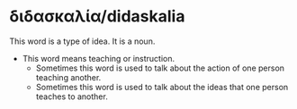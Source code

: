 # διδασκαλία/didaskalia
This word is a type of idea. It is a noun.

* This word means teaching or instruction.
    * Sometimes this word is used to talk about the action of one person teaching another.
    * Sometimes this word is used to talk about the ideas that one person teaches to another.
